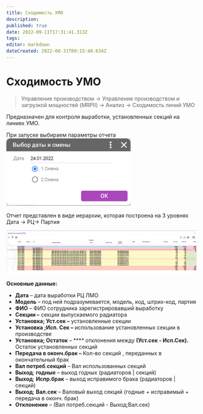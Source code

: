 ```yaml
---
title: Сходимость УМО
description: 
published: true
date: 2022-09-11T17:31:41.313Z
tags: 
editor: markdown
dateCreated: 2022-08-31T09:15:40.634Z
---
```


# Сходимость УМО

>Управление производством → Управление производством и загрузкой мощностей (MRPII) → Анализ → Сходимость линий УМО

Предназначен для контроля выработки, установленных секций на линиях УМО.

При запуске выбираем параметры отчета\
![](<../../../../assets/0 (37)1.png>)

Отчет представлен в виде иерархии, которая построена на 3 уровнях\
Дата -> РЦ-> Партия

![](<../../../../assets/1 (27)1.png>)

**Основные данные:**

* **Дата** – дата выработки РЦ ЛМО
* **Модель** – под ней подразумевается, модель, код, штрих-код, партия
* **ФИО** – ФИО сотрудника зарегистрировавший выработку
* **Секции –** секции выпускаемого радиатора
* **Установка; Уст.сек –** установленные секции
* **Установка ;Исп. Сек –** использование установленных секции в производстве
* **Установка; Остаток** – **** отклонения между **(**Уст.сек - Исп.Сек)**.** Остаток установленных секций
* **Передача в оконч.брак –** Кол-во секций , переданных в окончательный брак
* **Вал потреб**.**секций** – Вал использованных секций
* **Выход**; **годные** – выход годных (радиаторов | секций)
* **Выход**; **Испр.брак** – выход исправимого брака (радиаторов | секций)
* **Выход**; **Вал.сек** – Валовый выход секций (годные + исправимый + передача в оконч. брак)
* **Отклонение** – (Вал потреб.секций - Выход;Вал.сек)
